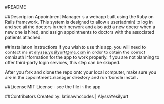 #README

##Description
Appointment Manager is a webapp built using the Ruby on Rails framework. This system is designed to allow a user(admin) to log in and see all the doctors in their network and also add a new doctor when a new one is hired, and assign appointments to doctors with the associated patients attached.

##Installation Instructions
If you wish to use this app, you will need to contact me at alyssa.yesilyurt@me.com in order to obtain the correct omniauth information for the app to work properly. If you are not planning to offer third-party login services, this step can be skipped.

After you fork and clone the repo onto your local computer, make sure you are in the appointment_manager directory and run 'bundle install'.

##License
MIT License - see the file in the app

##Contributors
Created by: latinawhocodes | AlyssaYesilyurt